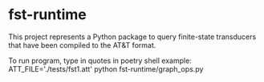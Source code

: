 # fst-runtime

This project represents a Python package to query finite-state transducers that have been compiled to the AT&T format.

To run program, type in quotes in poetry shell 
example: ATT_FILE='./tests/fst1.att' python fst-runtime/graph_ops.py

